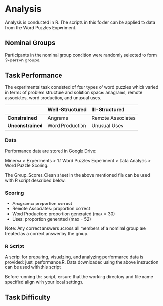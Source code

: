 # Analysis 

Analysis is conducted in R. The scripts in this folder can be applied to data from the Word Puzzles Experiment.

## Nominal Groups

Participants in the nominal group condition were randomly selected to form 3-person groups. 

## Task Performance

The experimental task consisted of four types of word puzzles which varied in terms of problem structure and solution space: anagrams, remote associates, word production, and unusual uses. 

|  | Well-Structured  | Ill-Structured  |
| :-------------  | :------------- | :------------- |
| **Constrained** | Angrams  | Remote Associates  |
| **Unconstrained** | Word Production  | Unusual Uses  |

### Data

Performance data are stored in Google Drive:

Minerva > Experiments > 1.1 Word Puzzles Experiment > Data Analysis > Word Puzzle Scoring.

The Group_Scores_Clean sheet in the above mentioned file can be used with R script described below.

### Scoring

* Anagrams: proportion correct
* Remote Associates: proportion correct
* Word Production: proportion generated (max = 30)
* Uses: proportion generated (max = 52)

Note: Any correct answers across all members of a nominal group are treated as a correct answer by the group.

### R Script

A script for preparing, visualzing, and analyzing performance data is provided: just_performance.R. Data downloaded using the above instruction can be used with this script.

Before running the script, ensure that the working directory and file name specified align with your local settings.


## Task Difficulty

